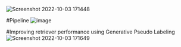 ![Screenshot 2022-10-03 171448](https://user-images.githubusercontent.com/37810786/193695577-66fa2cb4-72d4-4f50-9998-176a746faee3.jpg)

#Pipeline
![image](https://user-images.githubusercontent.com/37810786/193695966-67bb8938-b94d-4578-b2dd-f82238227e3d.png)

#Improving retriever performance using Generative Pseudo Labeling
![Screenshot 2022-10-03 171649](https://user-images.githubusercontent.com/37810786/193696313-8d0ff6f2-ad51-40ff-92f1-43d83bfce52e.jpg)


